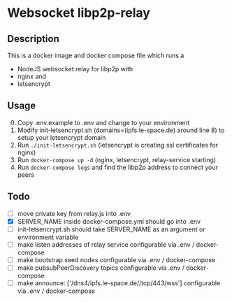 # Websocket libp2p-relay

## Description 

This is a docker image and docker compose file which runs a 
- NodeJS websocket relay for libp2p with 
- nginx and
- letsencrypt

## Usage
0. Copy .env.example to .env and change to your environment
1. Modify init-letsencrypt.sh (domains=(ipfs.le-space.de) around line 8) to setup your letsencrypt domain 
2. Run ```./init-letsencrypt.sh``` (letsencrypt is creating ssl certificates for nginx)
3. Run ```docker-compose up -d``` (nginx, letsencrypt, relay-service starting)
4. Run ```docker-compose logs``` and find the libp2p address to connect your peers

## Todo
- [ ] move private key from relay.js into .env
- [x] SERVER_NAME inside docker-compose.yml should go into .env
- [ ] init-letsencrypt.sh should take SERVER_NAME as an argument or environment variable 
- [ ] make listen addresses of relay service configurable via .env / docker-compose
- [ ] make bootstrap seed nodes configurable via .env / docker-compose
- [ ] make pubsubPeerDiscovery topics configurable via .env / docker-compose
- [ ] make announce: ['/dns4/ipfs.le-space.de//tcp/443/wss'] configurable via .env / docker-compose